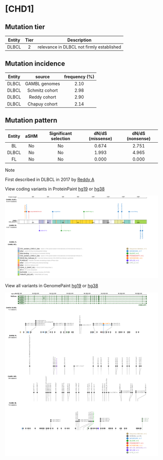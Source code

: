 # [CHD1]

## Mutation tier

|Entity|Tier|Description                              |
|:------:|:----:|-----------------------------------------|
|DLBCL |2   |relevance in DLBCL not firmly established|
## Mutation incidence

|Entity|source        |frequency (%)|
|:------:|:--------------:|:-------------:|
|DLBCL |GAMBL genomes |2.10         |
|DLBCL |Schmitz cohort|2.98         |
|DLBCL |Reddy cohort  |2.90         |
|DLBCL |Chapuy cohort |2.14         |

## Mutation pattern

|Entity|aSHM|Significant selection|dN/dS (missense)|dN/dS (nonsense)|
|:------:|:----:|:---------------------:|:----------------:|:----------------:|
|BL    |No  |No                   |0.674           |2.751           |
|DLBCL |No  |No                   |1.993           |4.965           |
|FL    |No  |No                   |0.000           |0.000           |


> [!NOTE]
> First described in DLBCL in 2017 by [Reddy A](https://pubmed.ncbi.nlm.nih.gov/28985567)


View coding variants in ProteinPaint [hg19](https://www.bcgsc.ca/downloads/morinlab/GAMBL/test/genes/CHD1_protein.html)  or [hg38](https://www.bcgsc.ca/downloads/morinlab/GAMBL/test/genes/CHD1_protein_hg38.html)

![image](images/proteinpaint/CHD1_NM_001270.svg)

View all variants in GenomePaint [hg19](https://www.bcgsc.ca/downloads/morinlab/GAMBL/test/genes/CHD1.html)  or [hg38](https://www.bcgsc.ca/downloads/morinlab/GAMBL/test/genes/CHD1_hg38.html)

![image](images/proteinpaint/CHD1.svg)
